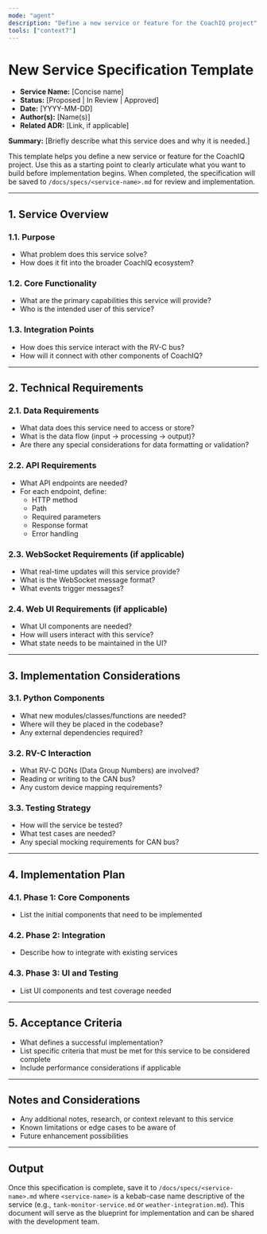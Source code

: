 ```yaml
---
mode: "agent"
description: "Define a new service or feature for the CoachIQ project"
tools: ["context7"]
---
```


# New Service Specification Template

- **Service Name:** [Concise name]
- **Status:** [Proposed | In Review | Approved]
- **Date:** [YYYY-MM-DD]
- **Author(s):** [Name(s)]
- **Related ADR:** [Link, if applicable]

**Summary:**
[Briefly describe what this service does and why it is needed.]

This template helps you define a new service or feature for the CoachIQ project. Use this as a starting point to clearly articulate what you want to build before implementation begins. When completed, the specification will be saved to `/docs/specs/<service-name>.md` for review and implementation.

---

## 1. Service Overview

### 1.1. Purpose

- What problem does this service solve?
- How does it fit into the broader CoachIQ ecosystem?

### 1.2. Core Functionality

- What are the primary capabilities this service will provide?
- Who is the intended user of this service?

### 1.3. Integration Points

- How does this service interact with the RV-C bus?
- How will it connect with other components of CoachIQ?

---

## 2. Technical Requirements

### 2.1. Data Requirements

- What data does this service need to access or store?
- What is the data flow (input → processing → output)?
- Are there any special considerations for data formatting or validation?

### 2.2. API Requirements

- What API endpoints are needed?
- For each endpoint, define:
  - HTTP method
  - Path
  - Required parameters
  - Response format
  - Error handling

### 2.3. WebSocket Requirements (if applicable)

- What real-time updates will this service provide?
- What is the WebSocket message format?
- What events trigger messages?

### 2.4. Web UI Requirements (if applicable)

- What UI components are needed?
- How will users interact with this service?
- What state needs to be maintained in the UI?

---

## 3. Implementation Considerations

### 3.1. Python Components

- What new modules/classes/functions are needed?
- Where will they be placed in the codebase?
- Any external dependencies required?

### 3.2. RV-C Interaction

- What RV-C DGNs (Data Group Numbers) are involved?
- Reading or writing to the CAN bus?
- Any custom device mapping requirements?

### 3.3. Testing Strategy

- How will the service be tested?
- What test cases are needed?
- Any special mocking requirements for CAN bus?

---

## 4. Implementation Plan

### 4.1. Phase 1: Core Components

- List the initial components that need to be implemented

### 4.2. Phase 2: Integration

- Describe how to integrate with existing services

### 4.3. Phase 3: UI and Testing

- List UI components and test coverage needed

---

## 5. Acceptance Criteria

- What defines a successful implementation?
- List specific criteria that must be met for this service to be considered complete
- Include performance considerations if applicable

---

## Notes and Considerations

- Any additional notes, research, or context relevant to this service
- Known limitations or edge cases to be aware of
- Future enhancement possibilities

---

## Output

Once this specification is complete, save it to `/docs/specs/<service-name>.md` where `<service-name>` is a kebab-case name descriptive of the service (e.g., `tank-monitor-service.md` or `weather-integration.md`). This document will serve as the blueprint for implementation and can be shared with the development team.

